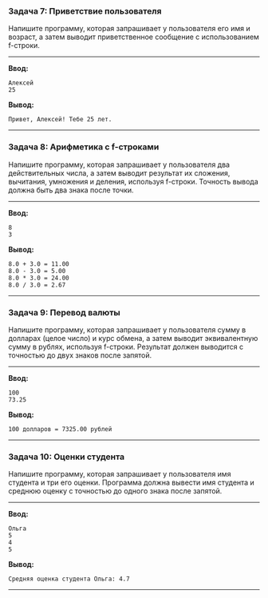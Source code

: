### Задача 7: Приветствие пользователя

Напишите программу, которая запрашивает у пользователя его имя и возраст, а затем выводит приветственное сообщение с использованием f-строки.

-----
**Ввод:**

```terminal
Алексей
25
```

**Вывод:**

```terminal
Привет, Алексей! Тебе 25 лет.
```

---

### Задача 8: Арифметика с f-строками

Напишите программу, которая запрашивает у пользователя два действительных числа, а затем выводит результат их сложения, вычитания, умножения и деления, используя f-строки. Точность вывода должна быть два знака после точки.

-----
**Ввод:**

```terminal
8
3
```

**Вывод:**

```terminal
8.0 + 3.0 = 11.00
8.0 - 3.0 = 5.00
8.0 * 3.0 = 24.00
8.0 / 3.0 = 2.67
```

---

### Задача 9: Перевод валюты

Напишите программу, которая запрашивает у пользователя сумму в долларах (целое число) и курс обмена, а затем выводит эквивалентную сумму в рублях, используя f-строки. Результат должен выводится с точностью до двух знаков после запятой.

-----
**Ввод:**

```terminal
100
73.25
```

**Вывод:**

```terminal
100 долларов = 7325.00 рублей
```


---

### Задача 10: Оценки студента

Напишите программу, которая запрашивает у пользователя имя студента и три его оценки. Программа должна вывести имя студента и среднюю оценку с точностью до одного знака после запятой.

-----
**Ввод:**

```terminal
Ольга
5
4
5
```

**Вывод:**

```terminal
Средняя оценка студента Ольга: 4.7
```

----